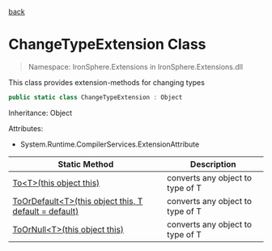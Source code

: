 ﻿[back](/IronSphere.Extensions/types)

# ChangeTypeExtension Class

> Namespace: IronSphere.Extensions in  IronSphere.Extensions.dll

This class provides extension-methods for changing types

```csharp
public static class ChangeTypeExtension : Object
```
Inheritance: Object



Attributes:

* System.Runtime.CompilerServices.ExtensionAttribute



| Static Method | Description |
| --- | --- |
| [To&lt;T&gt;(this object this)](ChangeTypeExtension_To-T-(Object)) | converts any object to type of T |
| [ToOrDefault&lt;T&gt;(this object this, T default = default)](ChangeTypeExtension_ToOrDefault-T-(Object,T)) | converts any object to type of T |
| [ToOrNull&lt;T&gt;(this object this)](ChangeTypeExtension_ToOrNull-T-(Object)) | converts any object to type of T |

